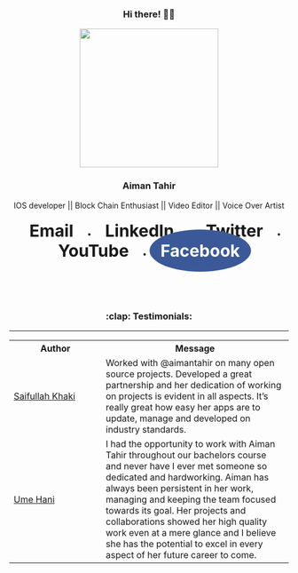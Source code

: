 <div align="center">
    <h3>Hi there! 👋🤓</h3>
    <img width="250" align='center' src="https://user-images.githubusercontent.com/52401617/124347740-833eb380-dbff-11eb-8c2b-58afe260f210.jpg">
    <h3>Aiman Tahir</h3>
    <p>IOS developer || Block Chain Enthusiast || Video Editor || Voice Over Artist</p>
    
  
    
<h4> 
 <!-- Add icon library -->
<link rel="stylesheet" href="https://cdnjs.cloudflare.com/ajax/libs/font-awesome/4.7.0/css/font-awesome.min.css">
<style>
  .fa {
  padding: 20px;
  font-size: 30px;
  width: 30px;
  text-align: center;
  text-decoration: none;
  margin: 5px 2px;
  border-radius: 50%;
}
.fa-facebook {
  background: #3B5998;
  color: white;
}

.fa-twitter {
  background: #55ACEE;
  color: white;
}

.fa-linkedin {
  background: #007bb5;
  color: white;
}

.fa-youtube {
  background: #bb0000;
  color: white;
}
</style>
<a href="mailto:aimantahir1225@gmail.com" class="fa fa-email">Email</a> • 
    <a href="https://www.linkedin.com/in/aimantahir1225/" class="fa fa-linkedin">LinkedIn</a> •
    <a href="https://twitter.com/aimantahir1225"  class="fa fa-twitter">Twitter</a> • 
    <a href="https://www.youtube.com/channel/UCWnRYT9gxFiT3zPoUbpqylQ" class="fa fa-youtube">YouTube</a> • 
    <a href="https://www.facebook.com/aiman.tahir.3511" class="fa fa-facebook">Facebook</a> </h4>
<br>    
</div>


<br>
<h3 align="center">:clap: Testimonials:</h3>
<hr>
<table>
  <tr>
    <th>Author</th>
    <th>Message</th>
  </tr>
  <tr>
    <td width="150"><a target="_blank" href="https://github.com/SaifKhaki">Saifullah Khaki</a></td>
    <td>Worked with @aimantahir on many open source projects. Developed a great partnership and her dedication of working on projects is evident in all aspects. It’s really great how easy her apps are to update, manage and developed on industry standards.</td>
  </tr>
  <tr>
    <td><a target="_blank" href="https://github.com/Um-e-Hani">Ume Hani</a></td>
    <td>I had the opportunity to work with Aiman Tahir throughout our bachelors course and never have I ever met someone so dedicated and hardworking. Aiman has always been persistent in her work, managing and keeping the team focused towards its goal. Her projects and collaborations showed her high quality work even at a mere glance and I believe she has the potential to excel in every aspect of her future career to come.</td>
  </tr>
</table>
<br>

